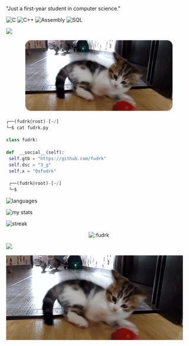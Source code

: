 "Just a first-year student in computer science."


![C](https://img.shields.io/badge/C-A8B9CC?style=for-the-badge&logo=c&logoColor=white)
![C++](https://img.shields.io/badge/C++-00599C?style=for-the-badge&logo=c%2B%2B&logoColor=white)
![Assembly](https://img.shields.io/badge/Assembly-525252?style=for-the-badge)
![SQL](https://img.shields.io/badge/SQL-4479A1?style=for-the-badge&logo=sql&logoColor=white)












<!-- <p align=center><img width=90% src="banner.gif"></img></p> -->


<a href="https://github.com/fudrk"><img src="https://raw.githubusercontent.com/fudrk/fudrk/main/img/a.gif"></a>


<p align="center">
  <img style="border-radius: 15px; display: block; margin: 0 auto; margin-bottom: 20px;" width="400" src="https://raw.githubusercontent.com/fudrk/fudrk/main/img/e.gif">
</p>












```python
┌──(fudrk@root)-[~/]
└─$ cat fudrk.py

class fudrk:

def  __social__(self):
 self.gtb = "https://github.com/fudrk"
 self.dsc = "3_g" 
 self.x = "0xfudrk"
  
 ┌──(fudrk@root)-[~/]
 └─$
```
![languages](https://github-readme-stats.vercel.app/api/top-langs/?username=fudrk&theme=material-palenight&custom_title=used%20languages!&hide_border=true&layout=compact&hide=Objective-C%2B%2B,Objective-C,Makefile,CMake)

![my stats](https://github-readme-stats.vercel.app/api?username=fudrk&theme=material-palenight&show_icons=true&disable_animations=false&custom_title=nerdy%20stats%20>.<&hide_border=true)

![streak](https://github-readme-streak-stats.herokuapp.com/?user=fudrk&theme=nightowl&hide_border=false)

<p align="center"><img src="https://count.getloli.com/get/@:fudrk" alt=":fudrk" /></p>

 



















![](https://raw.githubusercontent.com/Sutil/Sutil/2b2fad3bf54522bb30c8c170591fc68ff51b69e6/github-contribution-grid-snake2.svg)

<a href="https://github.com/fudrk/"><img src="https://raw.githubusercontent.com/fudrk/fudrk/main/img/69464190cb402b0eb03205567c32558e.gif"></a>
